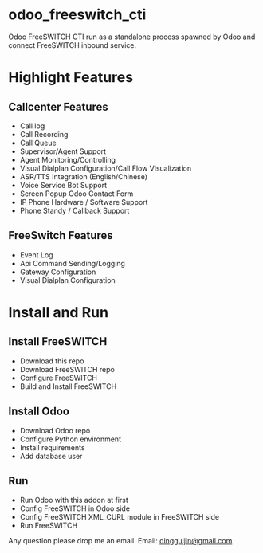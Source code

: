 # odoo_freeswitch_cti
Odoo FreeSWITCH CTI run as a standalone process spawned by Odoo and connect FreeSWITCH inbound service.

# Highlight Features

## Callcenter Features

  * Call log
  * Call Recording
  * Call Queue
  * Supervisor/Agent Support
  * Agent Monitoring/Controlling
  * Visual Dialplan Configuration/Call Flow Visualization
  * ASR/TTS Integration (English/Chinese)
  * Voice Service Bot Support
  * Screen Popup Odoo Contact Form
  * IP Phone Hardware / Software Support
  * Phone Standy / Callback Support

## FreeSwitch Features

   * Event Log
   * Api Command Sending/Logging
   * Gateway Configuration
   * Visual Dialplan Configuration

# Install and Run

## Install FreeSWITCH
   * Download this repo
   * Download FreeSWITCH repo
   * Configure FreeSWITCH
   * Build and Install FreeSWITCH

## Install Odoo
   * Download Odoo repo
   * Configure Python environment
   * Install requirements
   * Add database user

## Run
   * Run Odoo with this addon at first
   * Config FreeSWITCH in Odoo side
   * Config FreeSWITCH XML_CURL module in FreeSWITCH side
   * Run FreeSWITCH


Any question please drop me an email.
Email: dingguijin@gmail.com
